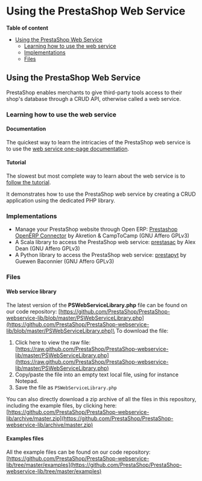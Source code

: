 # Using the PrestaShop Web Service

**Table of content**

* [Using the PrestaShop Web Service](./#UsingthePrestaShopWebService-UsingthePrestaShopWebService)
  * [Learning how to use the web service](./#UsingthePrestaShopWebService-Learninghowtousethewebservice)
  * [Implementations](./#UsingthePrestaShopWebService-Implementations)
  * [Files](./#UsingthePrestaShopWebService-Files)

## Using the PrestaShop Web Service <a href="#usingtheprestashopwebservice-usingtheprestashopwebservice" id="usingtheprestashopwebservice-usingtheprestashopwebservice"></a>

PrestaShop enables merchants to give third-party tools access to their shop's database through a CRUD API, otherwise called a web service.

### Learning how to use the web service <a href="#usingtheprestashopwebservice-learninghowtousethewebservice" id="usingtheprestashopwebservice-learninghowtousethewebservice"></a>

#### Documentation <a href="#usingtheprestashopwebservice-documentation" id="usingtheprestashopwebservice-documentation"></a>

The quickest way to learn the intricacies of the PrestaShop web service is to use the [web service one-page documentation](web-service-one-page-documentation.md).

#### Tutorial <a href="#usingtheprestashopwebservice-tutorial" id="usingtheprestashopwebservice-tutorial"></a>

The slowest but most complete way to learn about the web service is to [follow the tutorial](web-service-tutorial/).

It demonstrates how to use the PrestaShop web service by creating a CRUD application using the dedicated PHP library.

### Implementations <a href="#usingtheprestashopwebservice-implementations" id="usingtheprestashopwebservice-implementations"></a>

* Manage your PrestaShop website through Open ERP: [Prestashop OpenERP Connector](https://launchpad.net/prestashoperpconnect/) by Akretion & CampToCamp (GNU Affero GPLv3)
* A Scala library to access the PrestaShop web service: [prestasac](https://github.com/orderly/prestashop-scala-client) by Alex Dean (GNU Affero GPLv3)
* A Python library to access the PrestaShop web service: [prestapyt](https://github.com/guewen/prestapyt) by Guewen Baconnier (GNU Affero GPLv3)

### Files <a href="#usingtheprestashopwebservice-files" id="usingtheprestashopwebservice-files"></a>

#### Web service library <a href="#usingtheprestashopwebservice-webservicelibrary" id="usingtheprestashopwebservice-webservicelibrary"></a>

The latest version of the **PSWebServiceLibrary.php** file can be found on our code repository: [https://github.com/PrestaShop/PrestaShop-webservice-lib/blob/master/PSWebServiceLibrary.php](https://github.com/PrestaShop/PrestaShop-webservice-lib/blob/master/PSWebServiceLibrary.php)\
To download the file:

1. Click here to view the raw file: [https://raw.github.com/PrestaShop/PrestaShop-webservice-lib/master/PSWebServiceLibrary.php](https://raw.github.com/PrestaShop/PrestaShop-webservice-lib/master/PSWebServiceLibrary.php)
2. Copy/paste the file into an empty text local file, using for instance Notepad.
3. Save the file as `PSWebServiceLibrary.php`

You can also directly download a zip archive of all the files in this repository, including the example files, by clicking here: [https://github.com/PrestaShop/PrestaShop-webservice-lib/archive/master.zip](https://github.com/PrestaShop/PrestaShop-webservice-lib/archive/master.zip)

#### Examples files <a href="#usingtheprestashopwebservice-examplesfiles" id="usingtheprestashopwebservice-examplesfiles"></a>

All the example files can be found on our code repository: [https://github.com/PrestaShop/PrestaShop-webservice-lib/tree/master/examples](https://github.com/PrestaShop/PrestaShop-webservice-lib/tree/master/examples)
